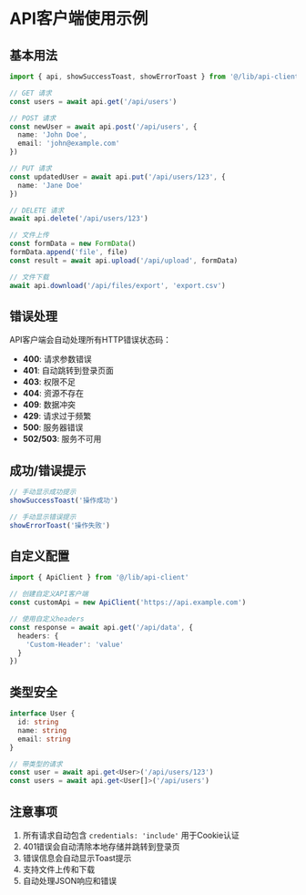 # API客户端使用示例

## 基本用法

```typescript
import { api, showSuccessToast, showErrorToast } from '@/lib/api-client'

// GET 请求
const users = await api.get('/api/users')

// POST 请求
const newUser = await api.post('/api/users', {
  name: 'John Doe',
  email: 'john@example.com'
})

// PUT 请求
const updatedUser = await api.put('/api/users/123', {
  name: 'Jane Doe'
})

// DELETE 请求
await api.delete('/api/users/123')

// 文件上传
const formData = new FormData()
formData.append('file', file)
const result = await api.upload('/api/upload', formData)

// 文件下载
await api.download('/api/files/export', 'export.csv')
```

## 错误处理

API客户端会自动处理所有HTTP错误状态码：

- **400**: 请求参数错误
- **401**: 自动跳转到登录页面
- **403**: 权限不足
- **404**: 资源不存在
- **409**: 数据冲突
- **429**: 请求过于频繁
- **500**: 服务器错误
- **502/503**: 服务不可用

## 成功/错误提示

```typescript
// 手动显示成功提示
showSuccessToast('操作成功')

// 手动显示错误提示
showErrorToast('操作失败')
```

## 自定义配置

```typescript
import { ApiClient } from '@/lib/api-client'

// 创建自定义API客户端
const customApi = new ApiClient('https://api.example.com')

// 使用自定义headers
const response = await api.get('/api/data', {
  headers: {
    'Custom-Header': 'value'
  }
})
```

## 类型安全

```typescript
interface User {
  id: string
  name: string
  email: string
}

// 带类型的请求
const user = await api.get<User>('/api/users/123')
const users = await api.get<User[]>('/api/users')
```

## 注意事项

1. 所有请求自动包含 `credentials: 'include'` 用于Cookie认证
2. 401错误会自动清除本地存储并跳转到登录页
3. 错误信息会自动显示Toast提示
4. 支持文件上传和下载
5. 自动处理JSON响应和错误